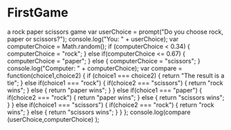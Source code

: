 # FirstGame
a rock paper scissors game
var userChoice = prompt("Do you choose rock, paper or scissors?");
console.log("You: " + userChoice);
var computerChoice = Math.random();
if (computerChoice < 0.34) {
	computerChoice = "rock";
} else if(computerChoice <= 0.67) {
	computerChoice = "paper";
} else {
	computerChoice = "scissors";
} console.log("Computer: " + computerChoice);
var compare = function(choice1,choice2) {
    if (choice1 === choice2) {
        return "The result is a tie";
        }
        else if(choice1 === "rock") {
            if(choice2 === "scissors") {
               return "rock wins";
            }
            else {
                return "paper wins";
                }
         }
         else if(choice1 === "paper") {
             if(choice2 === "rock") {
                 return "paper wins";
             }
             else {
                 return "scissors wins";
             }
         }
         else if(choice1 === "scissors") {
             if(choice2 === "rock") {
                 return "rock wins";
             }
             else {
                 return "scissors wins";
             }
         }
};
console.log(compare (userChoice,computerChoice) );
